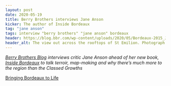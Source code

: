 ```yaml
---
layout: post
date: 2020-05-19
title: Berry Brothers interviews Jane Anson
kicker: The author of Inside Bordeaux
tag: "jane anson"
tags: interview "berry brothers" "jane anson" bordeaux
header: https://blog.bbr.com/wp-content/uploads/2020/05/Bordeaux-2015_Jason-Lowe_St-Emilion_03.jpg
header_alt: The view out across the rooftops of St Emilion. Photograph by Jason Lowe
---
```


_[Berry Brothers Blog](https://blog.bbr.com) interviews critic Jane Anson ahead of her new book, [Inside Bordeaux](https://www.bbr.com/bbr-press/inside-bordeaux) to talk terroir, map-making and why there’s much more to the region than the Classed Growths_

[Bringing Bordeaux to Life](https://blog.bbr.com/2020/05/19/bringing-bordeaux-to-life/)
